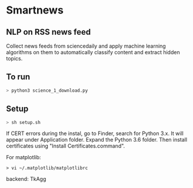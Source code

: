 # Smartnews

## NLP on RSS news feed

Collect news feeds from sciencedaily and apply machine learning algorithms on them to automatically classify content and extract hidden topics.

## To run

```python
> python3 science_1_download.py
```

## Setup

```bash
> sh setup.sh
```

If CERT errors during the instal, go to Finder, search for Python 3.x. It will appear under Application folder. Expand the Python 3.6 folder. Then install certificates using "Install Certificates.command".

For matplotlib:

```
> vi ~/.matplotlib/matplotlibrc
```

backend: TkAgg
